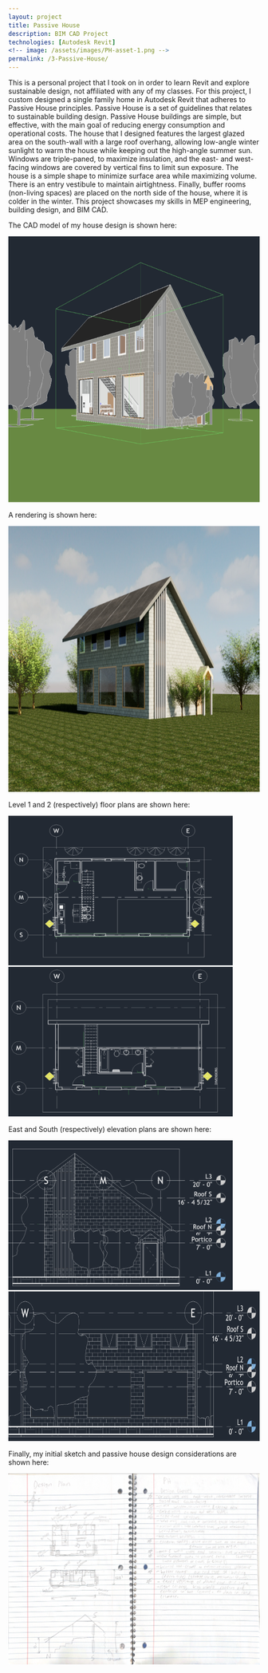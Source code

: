 ```yaml
---
layout: project
title: Passive House
description: BIM CAD Project
technologies: [Autodesk Revit]
<!-- image: /assets/images/PH-asset-1.png -->
permalink: /3-Passive-House/
---
```


This is a personal project that I took on in order to learn Revit and explore sustainable design, not affiliated with any of my classes. For this project, I custom designed a single family home in Autodesk Revit that adheres to Passive House principles. Passive House is a set of guidelines that relates to sustainable building design. Passive House buildings are simple, but effective, with the main goal of reducing energy consumption and operational costs. The house that I designed features the largest glazed area on the south-wall with a large roof overhang, allowing low-angle winter sunlight to warm the house while keeping out the high-angle summer sun. Windows are triple-paned, to maximize insulation, and the east- and west-facing windows are covered by vertical fins to limit sun exposure. The house is a simple shape to minimize surface area while maximizing volume. There is an entry vestibule to maintain airtightness. Finally, buffer rooms (non-living spaces) are placed on the north side of the house, where it is colder in the winter. This project showcases my skills in MEP engineering, building design, and BIM CAD.

The CAD model of my house design is shown here:

<img src="/assets/images/PH-asset-2.png" alt="PH CAD" width="800" height="533">

A rendering is shown here:

<img src="/assets/images/PH-asset-1.png" alt="PH render" width="800" height="533">

Level 1 and 2 (respectively) floor plans are shown here:

<img src="/assets/images/PH-asset-3.png" alt="PH floor 1" width="450" height="300">  <img src="/assets/images/PH-asset-4.png" alt="PH floor 2" width="450" height="300">

East and South (respectively) elevation plans are shown here:

<img src="/assets/images/PH-asset-5.png" alt="PH east" width="450" height="300">  <img src="/assets/images/PH-asset-6.png" alt="PH south" width="600" height="300">

Finally, my initial sketch and passive house design considerations are shown here:

<img src="/assets/images/PH-asset-7.png">
